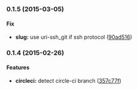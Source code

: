 ### 0.1.5 (2015-03-05)

#### Fix

* **slug:** use uri-ssh_git if ssh protocol ([90ad516](https://github.com/packsaddle/ruby-saddler-reporter-support-git/commit/90ad516ccb5e39cdb374572fa43641383becdcfb))

### 0.1.4 (2015-02-26)

#### Features

* **circleci:** detect circle-ci branch ([357c77f](https://github.com/packsaddle/ruby-saddler-reporter-support-git/commit/357c77f75d783ce89c0c5a1fa367dcf4b04a59e1))
